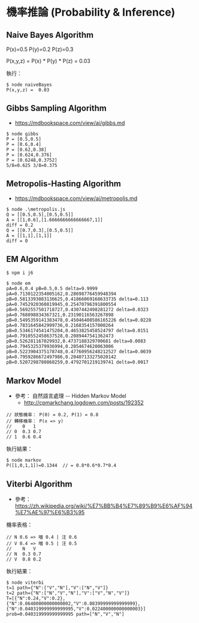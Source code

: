 # 機率推論 (Probability & Inference)

## Naive Bayes Algorithm

P(x)=0.5
P(y)=0.2
P(z)=0.3

P(x,y,z) = P(x) * P(y) * P(z) = 0.03


執行：

```
$ node naiveBayes
P(x,y,z) =  0.03
```

## Gibbs Sampling Algorithm

* https://mdbookspace.com/view/ai/gibbs.md

```
$ node gibbs
P = [0.5,0.5]
P = [0.6,0.4]
P = [0.62,0.38]
P = [0.624,0.376]
P = [0.6248,0.3752]
5/8=0.625 3/8=0.375
```

## Metropolis-Hasting Algorithm

* https://mdbookspace.com/view/ai/metropolis.md

```
$ node .\metropolis.js
Q = [[0.5,0.5],[0.5,0.5]]
A = [[1,0.6],[1.6666666666666667,1]]
diff = 0.2
Q = [[0.7,0.3],[0.5,0.5]]
A = [[1,1],[1,1]]
diff = 0
```

## EM Algorithm

```
$ npm i j6

$ node em
pA=0.6,0.4 pB=0.5,0.5 delta=9.9999
pA=0.7130122354005162,0.28698776459948394 pB=0.5813393083136625,0.41866069168633735 delta=0.113
pA=0.7452920360819945,0.25470796391800554 pB=0.5692557501718727,0.4307442498281272 delta=0.0323
pA=0.768098834367321,0.23190116563267898 pB=0.5495359141383478,0.45046408586165226 delta=0.0228
pA=0.7831645842999736,0.2168354157000264 pB=0.5346174541475204,0.4653825458524797 delta=0.0151
pA=0.7910552458637528,0.2089447541362473 pB=0.526281167029932,0.4737188329700681 delta=0.0083
pA=0.7945325379936994,0.2054674620063006 pB=0.5223904375178748,0.47760956248212527 delta=0.0039
pA=0.7959286672497986,0.20407133275020142 pB=0.5207298780860259,0.4792701219139741 delta=0.0017
```

## Markov Model

* 參考： 自然語言處理 -- Hidden Markov Model 
  * http://cpmarkchang.logdown.com/posts/192352

```
// 狀態機率： P(0) = 0.2, P(1) = 0.8
// 轉移機率： P(x => y)
//    0   1
// 0  0.3 0.7
// 1  0.6 0.4
```

執行結果：

```
$ node markov
P([1,0,1,1])=0.1344  // = 0.8*0.6*0.7*0.4
```

## Viterbi Algorithm

* 參考： https://zh.wikipedia.org/wiki/%E7%BB%B4%E7%89%B9%E6%AF%94%E7%AE%97%E6%B3%95

機率表格：

```
// N 0.6 => 喵 0.4 | 汪 0.6
// V 0.4 => 喵 0.5 | 汪 0.5
//    N   V
// N  0.3 0.7
// V  0.8 0.2
```

執行結果：

```
$ node viterbi
t=1 path={"N":["V","N"],"V":["N","V"]}
t=2 path={"N":["N","V","N"],"V":["V","N","V"]}
T=[{"N":0.24,"V":0.2},{"N":0.06400000000000002,"V":0.08399999999999999},{"N":0.040319999999999995,"V":0.022400000000000003}]
prob=0.040319999999999995 path=["N","V","N"]
```


